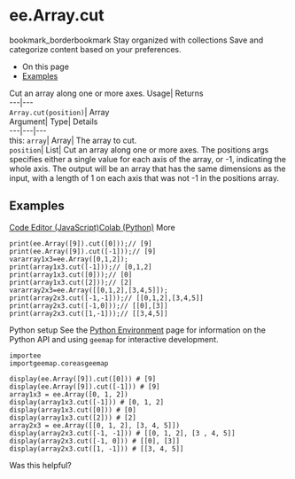  
#  ee.Array.cut 
bookmark_borderbookmark Stay organized with collections  Save and categorize content based on your preferences.
  * On this page
  * [Examples](https://developers.google.com/earth-engine/apidocs/ee-array-cut#examples)


Cut an array along one or more axes. 
Usage| Returns  
---|---  
`Array.cut(position)`| Array  
Argument| Type| Details  
---|---|---  
this: `array`| Array| The array to cut.  
`position`| List| Cut an array along one or more axes. The positions args specifies either a single value for each axis of the array, or -1, indicating the whole axis. The output will be an array that has the same dimensions as the input, with a length of 1 on each axis that was not -1 in the positions array.  
## Examples
[Code Editor (JavaScript)](https://developers.google.com/earth-engine/apidocs/ee-array-cut#code-editor-javascript-sample)[Colab (Python)](https://developers.google.com/earth-engine/apidocs/ee-array-cut#colab-python-sample) More
```
print(ee.Array([9]).cut([0]));// [9]
print(ee.Array([9]).cut([-1]));// [9]
vararray1x3=ee.Array([0,1,2]);
print(array1x3.cut([-1]));// [0,1,2]
print(array1x3.cut([0]));// [0]
print(array1x3.cut([2]));// [2]
vararray2x3=ee.Array([[0,1,2],[3,4,5]]);
print(array2x3.cut([-1,-1]));// [[0,1,2],[3,4,5]]
print(array2x3.cut([-1,0]));// [[0],[3]]
print(array2x3.cut([1,-1]));// [[3,4,5]]
```
Python setup
See the [ Python Environment](https://developers.google.com/earth-engine/guides/python_install) page for information on the Python API and using `geemap` for interactive development.
```
importee
importgeemap.coreasgeemap
```
```
display(ee.Array([9]).cut([0])) # [9]
display(ee.Array([9]).cut([-1])) # [9]
array1x3 = ee.Array([0, 1, 2])
display(array1x3.cut([-1])) # [0, 1, 2]
display(array1x3.cut([0])) # [0]
display(array1x3.cut([2])) # [2]
array2x3 = ee.Array([[0, 1, 2], [3, 4, 5]])
display(array2x3.cut([-1, -1])) # [[0, 1, 2], [3 , 4, 5]]
display(array2x3.cut([-1, 0])) # [[0], [3]]
display(array2x3.cut([1, -1])) # [[3, 4, 5]]
```

Was this helpful?
